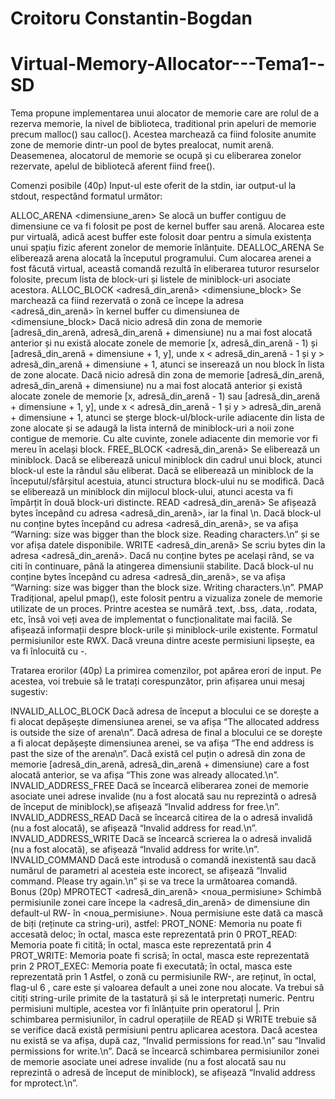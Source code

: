 # Croitoru Constantin-Bogdan
# Virtual-Memory-Allocator---Tema1--SD

Tema propune implementarea unui alocator de memorie care are rolul de a rezerva memorie, la nivel de biblioteca, traditional prin apeluri de memorie precum malloc() sau calloc(). Acestea marchează ca fiind folosite anumite zone de memorie dintr-un pool de bytes prealocat, numit arenă. Deasemenea, alocatorul de memorie se ocupă și cu eliberarea zonelor rezervate, apelul de bibliotecă aferent fiind free().


Comenzi posibile (40p)
Input-ul este oferit de la stdin, iar output-ul la stdout, respectând formatul următor:

ALLOC_ARENA <dimensiune_aren>
Se alocă un buffer contiguu de dimensiune ce va fi folosit pe post de kernel buffer sau arenă. Alocarea este pur virtuală, adică acest buffer este folosit doar pentru a simula existența unui spațiu fizic aferent zonelor de memorie înlănțuite.
DEALLOC_ARENA
Se eliberează arena alocată la începutul programului. Cum alocarea arenei a fost făcută virtual, această comandă rezultă în eliberarea tuturor resurselor folosite, precum lista de block-uri și listele de miniblock-uri asociate acestora.
ALLOC_BLOCK <adresă_din_arenă> <dimensiune_block>
Se marchează ca fiind rezervată o zonă ce începe la adresa <adresă_din_arenă> în kernel buffer cu dimensiunea de <dimensiune_block>
Dacă nicio adresă din zona de memorie [adresă_din_arenă, adresă_din_arenă + dimensiune) nu a mai fost alocată anterior și nu există alocate zonele de memorie [x, adresă_din_arenă - 1) și [adresă_din_arenă + dimensiune + 1, y], unde x < adresă_din_arenă - 1 și y > adresă_din_arenă + dimensiune + 1, atunci se inserează un nou block în lista de zone alocate.
Dacă nicio adresă din zona de memorie [adresă_din_arenă, adresă_din_arenă + dimensiune) nu a mai fost alocată anterior și există alocate zonele de memorie [x, adresă_din_arenă - 1) sau [adresă_din_arenă + dimensiune + 1, y], unde x < adresă_din_arenă - 1 și y > adresă_din_arenă + dimensiune + 1, atunci se șterge block-ul/block-urile adiacente din lista de zone alocate și se adaugă la lista internă de miniblock-uri a noii zone contigue de memorie. Cu alte cuvinte, zonele adiacente din memorie vor fi mereu în același block.
FREE_BLOCK <adresă_din_arenă>
Se eliberează un miniblock.
Dacă se eliberează unicul miniblock din cadrul unui block, atunci block-ul este la rândul său eliberat.
Dacă se eliberează un miniblock de la începutul/sfârșitul acestuia, atunci structura block-ului nu se modifică.
Dacă se eliberează un miniblock din mijlocul block-ului, atunci acesta va fi împărțit în două block-uri distincte.
READ <adresă_din_arenă> <dimensiune>
Se afișează <dimensiune> bytes începând cu adresa <adresă_din_arenă>, iar la final \n.
Dacă block-ul nu conține <dimensiune> bytes începând cu adresa <adresă_din_arenă>, se va afișa “Warning: size was bigger than the block size. Reading <size> characters.\n” și se vor afișa datele disponibile.
WRITE <adresă_din_arenă> <dimensiune> <date>
Se scriu <dimensiune> bytes din <date> la adresa <adresă_din_arenă>.
Dacă <date> nu conține <dimensiune> bytes pe același rând, se va citi în continuare, până la atingerea dimensiunii stabilite.
Dacă block-ul nu conține <dimensiune> bytes începând cu adresa <adresă_din_arenă>, se va afișa “Warning: size was bigger than the block size. Writing <size> characters.\n”.
PMAP
Tradițional, apelul pmap(), este folosit pentru a vizualiza zonele de memorie utilizate de un proces. Printre acestea se numără .text, .bss, .data, .rodata, etc, însă voi veți avea de implementat o funcționalitate mai facilă.
Se afișează informații despre block-urile și miniblock-urile existente.
Formatul permisiunilor este RWX. Dacă vreuna dintre aceste permisiuni lipsește, ea va fi înlocuită cu -.


Tratarea erorilor (40p)
La primirea comenzilor, pot apărea erori de input. Pe acestea, voi trebuie să le tratați corespunzător, prin afișarea unui mesaj sugestiv:

INVALID_ALLOC_BLOCK
Dacă adresa de început a blocului ce se dorește a fi alocat depășește dimensiunea arenei, se va afișa “The allocated address is outside the size of arena\n”.
Dacă adresa de final a blocului ce se dorește a fi alocat depășește dimensiunea arenei, se va afișa “The end address is past the size of the arena\n”.
Dacă există cel puțin o adresă din zona de memorie [adresă_din_arenă, adresă_din_arenă + dimensiune) care a fost alocată anterior, se va afișa “This zone was already allocated.\n”.
INVALID_ADDRESS_FREE
Dacă se încearcă eliberarea zonei de memorie asociate unei adrese invalide (nu a fost alocată sau nu reprezintă o adresă de început de miniblock),se afișează “Invalid address for free.\n”.
INVALID_ADDRESS_READ
Dacă se încearcă citirea de la o adresă invalidă (nu a fost alocată), se afișează “Invalid address for read.\n”.
INVALID_ADDRESS_WRITE
Dacă se încearcă scrierea la o adresă invalidă (nu a fost alocată), se afișează “Invalid address for write.\n”.
INVALID_COMMAND
Dacă este introdusă o comandă inexistentă sau dacă numărul de parametri al acesteia este incorect, se afișează “Invalid command. Please try again.\n” și se va trece la următoarea comandă.
Bonus (20p)
MPROTECT <adresă_din_arenă> <noua_permisiune>
Schimbă permisiunile zonei care începe la <adresă_din_arenă> de dimensiune <dimensiune> din default-ul RW- în <noua_permisiune>.
Noua permisiune este dată ca mască de biți (reținute ca string-uri), astfel:
PROT_NONE: Memoria nu poate fi accesată deloc; în octal, masca este reprezentată prin 0
PROT_READ: Memoria poate fi citită; în octal, masca este reprezentată prin 4
PROT_WRITE: Memoria poate fi scrisă; în octal, masca este reprezentată prin 2
PROT_EXEC: Memoria poate fi executată; în octal, masca este reprezentată prin 1
Astfel, o zonă cu permisiunile RW-, are reținut, în octal, flag-ul 6 , care este și valoarea default a unei zone nou alocate.
Va trebui să citiți string-urile primite de la tastatură și să le interpretați numeric. Pentru permisiuni multiple, acestea vor fi înlănțuite prin operatorul |.
Prin schimbarea permisiunilor, în cadrul operațiile de READ și WRITE trebuie să se verifice dacă există permisiuni pentru aplicarea acestora. Dacă acestea nu există se va afișa, după caz, “Invalid permissions for read.\n” sau “Invalid permissions for write.\n”.
Dacă se încearcă schimbarea permisiunilor zonei de memorie asociate unei adrese invalide (nu a fost alocată sau nu reprezintă o adresă de început de miniblock), se afișează “Invalid address for mprotect.\n”.
